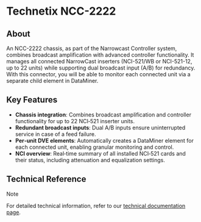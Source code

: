 ﻿---
uid: Connector_help_Technetix_NCC-2222
---

# Technetix NCC-2222

## About

An NCC-2222 chassis, as part of the Narrowcast Controller system, combines broadcast amplification with advanced controller functionality. It manages all connected NarrowCast inserters (NCI-521/WB or NCI-521-12, up to 22 units) while supporting dual broadcast input (A/B) for redundancy. With this connector, you will be able to monitor each connected unit via a separate child element in DataMiner.

## Key Features

- **Chassis integration**: Combines broadcast amplification and controller functionality for up to 22 NCI‑521 inserter units.
- **Redundant broadcast inputs**: Dual A/B inputs ensure uninterrupted service in case of a feed failure.
- **Per‑unit DVE elements**: Automatically creates a DataMiner element for each connected unit, enabling granular monitoring and control.
- **NCI overview**: Real‑time summary of all installed NCI‑521 cards and their status, including attenuation and equalization settings.

## Technical Reference

> [!NOTE]
> For detailed technical information, refer to our [technical documentation page](xref:Connector_help_Technetix_NCC-2222_Technical).
